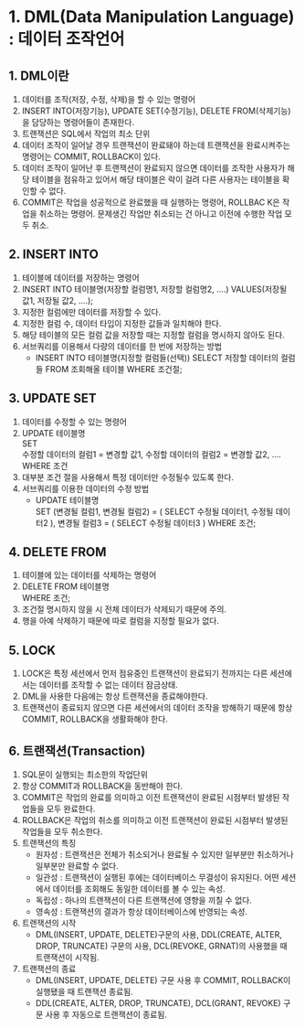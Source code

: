 # 1. DML(Data Manipulation Language) : 데이터 조작언어
## 1. DML이란
1. 데이터를 조작(저장, 수정, 삭제)을 할 수 있는 명령어
2. INSERT INTO(저장기능), UPDATE SET(수정기능), DELETE FROM(삭제기능)을 담당하는 명령어들이 존재한다.
3. 트랜잭션은 SQL에서 작업의 최소 단위
4. 데이터 조작이 일어날 경우 트랜잭션이 완료돼야 하는데 트랜잭션을 완료시켜주는 명령어는 COMMIT, ROLLBACK이 있다.
5. 데이터 조작이 일어난 후 트랜잭션이 완료되지 않으면 데이터를 조작한 사용자가 해당 테이블을 점유하고 있어서 해당 태이블은 락이 걸려 다른 사용자는 테이블을 확인할 수 없다.
6. COMMIT은 작업을 성공적으로 완료했을 때 실행하는 명령어, ROLLBAC K은 작업을 취소하는 명령어. 문제생긴 작업만 취소되는 건 아니고 이전에 수행한 작업 모두 취소.

## 2. INSERT INTO
1. 테이블에 데이터를 저장하는 명령어
2. INSERT INTO 테이블명(저장할 컬럼명1, 저장할 컬럼명2, ....) VALUES(저장될 값1, 저장될 값2, ....);
3. 지정한 컬럼에만 데이터를 저장할 수 있다.
4. 지정한 컬럼 수, 데이터 타입이 지정한 값들과 일치해야 한다.
5. 해당 테이블의 모든 컬럼 값을 저장할 때는 지정할 컬럼을 명시하지 않아도 된다.
6. 서브쿼리를 이용해서 다량의 데이터를 한 번에 저장하는 방법
    - INSERT INTO 테이블명(지정할 컬럼들(선택))
      SELECT 저장할 데이터의 컬럼들
        FROM 조회해올 테이블
        WHERE 조건절;

## 3. UPDATE SET
1. 데이터를 수정할 수 있는 명령어
2. UPDATE 테이블명  
      SET  
          수정할 데이터의 컬럼1 = 변경할 값1,
          수정할 데이터의 컬럼2 = 변경할 값2,
          ....
      WHERE 조건
3. 대부분 조건 절을 사용해서 특정 데이터만 수정될수 있도록 한다.
4. 서브쿼리를 이용한 데이터의 수정 방법
    - UPDATE 테이블명  
          SET
              (변경될 컬럼1, 변경될 컬럼2) = (
                                                SELECT 수정될 데이터1, 수정될 데이터2
                                            ),
              변경될 컬럼3 = (
                                SELECT 수정될 데이터3
                            )
          WHERE 조건;

## 4. DELETE FROM
1. 테이블에 있는 데이터를 삭제하는 명령어
2. DELETE FROM 테이블명  
       WHERE 조건;
3. 조건절 명시하지 않을 시 전체 데이터가 삭제되기 때문에 주의.
4. 행을 아예 삭제하기 때문에 따로 컬럼을 지정할 필요가 없다.

## 5. LOCK
1. LOCK은 특정 세션에서 먼저 점유중인 트랜잭션이 완료되기 전까지는 다른 세션에서는 데이터를 조작할 수 없는 데이터 잠금상태.
2. DML을 사용한 다음에는 항상 트랜잭션을 종료해야한다. 
3. 트랜잭션이 종료되지 않으면 다른 세션에서의 데이터 조작을 방해하기 때문에 항상 COMMIT, ROLLBACK을 생활화해야 한다.

## 6. 트랜잭션(Transaction)
1. SQL문이 실행되는 최소한의 작업단위
2. 항상 COMMIT과 ROLLBACK을 동반해야 한다.
3. COMMIT은 작업의 완료를 의미하고 이전 트랜잭션이 완료된 시점부터 발생된 작업들을 모두 완료한다.
4. ROLLBACK은 작업의 취소를 의미하고 이전 트랜잭션이 완료된 시점부터 발생된 작업들을 모두 취소한다.
5. 트랜잭션의 특징
    - 원자성 : 트랜잭션은 전체가 취소되거나 완료될 수 있지만 일부분만 취소하거나 일부분만 완료할 수 없다.
    - 일관성 : 트랜잭션이 실행된 후에는 데이터베이스 무결성이 유지된다. 어떤 세션에서 데이터를 조회해도 동일한 데이터를 볼 수 있는 속성.
    - 독립성 : 하나의 트랜잭션이 다른 트랜잭션에 영향을 끼칠 수 없다.
    - 영속성 : 트랜잭션의 결과가 항상 데이터베이스에 반영되는 속성.
6. 트랜잭션의 시작
    - DML(INSERT, UPDATE, DELETE)구문의 사용, DDL(CREATE, ALTER, DROP, TRUNCATE) 구문의 사용, DCL(REVOKE, GRNAT)의 사용했을 때 트랜잭션이 시작됨.
7. 트랜잭션의 종료
    - DML(INSERT, UPDATE, DELETE) 구문 사용 후 COMMIT, ROLLBACK이 실행됐을 때 트랜잭션 종료됨.
    - DDL(CREATE, ALTER, DROP, TRUNCATE), DCL(GRANT, REVOKE) 구문 사용 후 자동으로 트랜잭션이 종료됨.